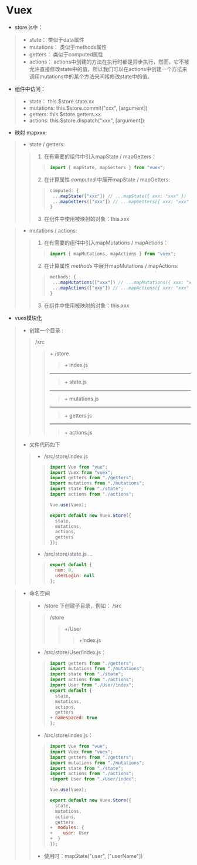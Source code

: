 # Vuex

* store.js中：
>* state： 类似于data属性
>* mutations： 类似于methods属性
>* getters： 类似于computed属性
>* actions：  actions中创建的方法在执行时都是异步执行，然而，它不被允许直接修改state中的值，所以我们可以在actions中创建一个方法来调用mutations中的某个方法来间接修改state中的值。

* 组件中访问：
>* state：  this.$store.state.xx
>* mutations: this.$store.commit("xxx", [argument])
>* getters: this.$store.getters.xx
>* actions: this.$store.dispatch("xxx", [argument])

* 映射 mapxxx:
>* state / getters: 
>>1. 在有需要的组件中引入mapState / mapGetters：
>>>```javascript
>>>import { mapState, mapGetters } from "vuex";
>>>```
>>2. 在计算属性 *computed* 中展开mapState / mapGetters:
>>>```javascript
>>>computed: {
>>>  ...mapState(["xxx"]) // ...mapState({ xxx: "xxx" })
>>>  ...mapGetters(["xxx"]) // ...mapGetters({ xxx: "xxx" })
>>>}
>>3. 在组件中使用被映射的对象：this.xxx

>* mutations / actions:
>>1. 在有需要的组件中引入mapMutations / mapActions：
>>>```javascript
>>>import { mapMutations, mapActions } from "vuex";
>>>```
>>2. 在计算属性 *methods* 中展开mapMutations / mapActions:
>>>```javascript
>>>methods: {
>>>  ...mapMutations(["xxx"]) // ...mapMutations({ xxx: "xxx" })
>>>  ...mapActions(["xxx"]) // ...mapActions({ xxx: "xxx" })
>>>}
>>3. 在组件中使用被映射的对象：this.xxx

* vuex模块化
>* 创建一个目录 :
>> /src
>>> \+ /store
>>>> \+ index.js 
>>>---
>>>> \+ state.js 
>>>---
>>>> \+ mutations.js 
>>>---
>>>> \+ getters.js 
>>>---
>>>> \+ actions.js 
>* 文件代码如下
>>* /src/store/index.js
>>>```javascript
>>> import Vue from "vue";
>>> import Vuex from "vuex";
>>> import getters from "./getters";
>>> import mutations from "./mutations";
>>> import state from "./state";
>>> import actions from "./actions";
>>> 
>>> Vue.use(Vuex);
>>> 
>>> export default new Vuex.Store({
>>>   state,
>>>   mutations,
>>>   actions,
>>>   getters
>>> });
>>>```
>>* /src/store/state.js ...
>>> ```javascript
>>> export default {
>>>   num: 0,
>>>   userLogin: null
>>> };
>>> ```

>* 命名空间
>>* /store 下创建子目录，例如：
>> /src
>>> /store
>>>> \+/User
>>>>> \+index.js
>>* /src/store/User/index.js：
>>>```javascript
>>> import getters from "./getters";
>>> import mutations from "./mutations";
>>> import state from "./state";
>>> import actions from "./actions";
>>> import User from "./User/index";
>>> export default {
>>>   state,
>>>   mutations,
>>>   actions,
>>>   getters
>>> + namespaced: true
>>> };
>>>```
>>* /src/store/index.js：
>>>```javascript
>>> import Vue from "vue";
>>> import Vuex from "vuex";
>>> import getters from "./getters";
>>> import mutations from "./mutations";
>>> import state from "./state";
>>> import actions from "./actions";
>>>+import User from "./User/index";
>>> 
>>> Vue.use(Vuex);
>>> 
>>> export default new Vuex.Store({
>>>   state,
>>>   mutations,
>>>   actions,
>>>   getters
>>> +  modules: {
>>> +    user: User
>>> +  }
>>> });
>>>```
>>* 使用时：mapState("user", ["userName"])